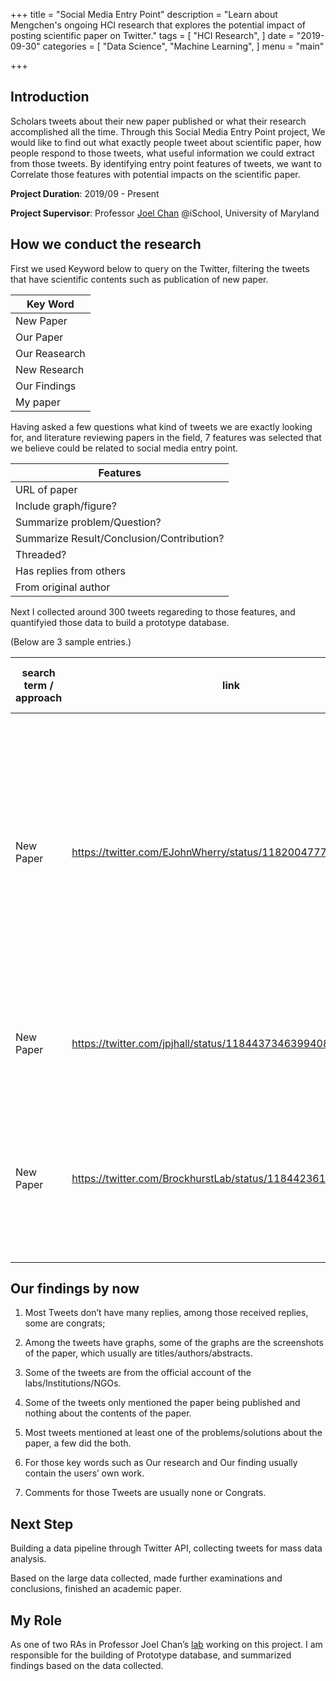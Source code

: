 +++
title = "Social Media Entry Point"
description = "Learn about Mengchen's ongoing HCI research that explores the potential impact of posting scientific paper on Twitter."
tags = [
    "HCI Research",
]
date = "2019-09-30"
categories = [
    "Data Science",
    "Machine Learning",
]
menu = "main"

+++

## **Introduction**

Scholars tweets about their new paper published or what their research accomplished all the time. Through this Social Media Entry Point project, We would like to find out what exactly people tweet about scientific paper, how people respond to those tweets,  what useful information we could extract from those tweets. By identifying entry point features of tweets, we want to Correlate those features with potential impacts on the scientific paper.

**Project Duration**: 2019/09 - Present   

**Project Supervisor**: Professor [Joel Chan](http://joelchan.me/) @iSchool, University of Maryland

## **How we conduct the research**

First we used Keyword below  to query on the Twitter, filtering the tweets that have scientific contents such as publication of new paper.

| Key Word      |
| ------------- |
| New Paper     |
| Our Paper     |
| Our Reasearch |
| New Research  |
| Our Findings  |
| My paper      |

Having asked a few questions what kind of tweets we are exactly looking for, and literature reviewing papers in the field, 7 features was selected that we believe could be related to social media entry point.

| Features                                  |
| ----------------------------------------- |
| URL of paper                              |
| Include graph/figure?                     |
| Summarize problem/Question?               |
| Summarize Result/Conclusion/Contribution? |
| Threaded?                                 |
| Has replies from others                   |
| From original author                      |

Next I collected around 300 tweets regareding to those features, and quantifyied those data to build a prototype database.

(Below are 3 sample entries.)

| search term / approach | link                                                         | text of "head" tweet                                         | url of paper                  | include graph/figure? | summarize problem/question? | summarize result/conclusion/contribution? | threaded? | has replies from others | from original author | other observations                                          |
| ---------------------- | ------------------------------------------------------------ | ------------------------------------------------------------ | ----------------------------- | --------------------- | --------------------------- | ----------------------------------------- | --------- | ----------------------- | -------------------- | ----------------------------------------------------------- |
| New Paper              | https://twitter.com/EJohnWherry/status/1182004777510531074   | Zeyu Chen's new paper in Immunity identifies early precursors of Exhausted T cells and identifies underlying molecular circuitry. Helps clarify the developmental trajectories of Tex and relationship of Tex Precursors, Progenitor and terminal Tex subsets. | https://t.co/06V8UvfjCP?amp=1 | 2                     | 1                           | 1                                         | 0         | 2                       | 0                    | some cool discussion on the methods in the comments         |
| New Paper              | https://twitter.com/jpjhall/status/1184437346399408128       | New paper: plasmid costs can be ameliorated during the process of transconjugant colony growth. | None                          | 2                     | 0                           | 1                                         | 1         | 0                       | 1                    | also discusses implications + meta discussion about methods |
| New Paper              | https://twitter.com/BrockhurstLab/status/1184423614281637888 | How fast?! Very very fast! Compensatory evolution to ameliorate plasmid fitness cost within hours (with movies) by 3 diverse mechanisms Exciting work led by ⁦ | None                          | 0                     | 0                           | 1                                         | 0         | 1                       | 0                    | tags the original authors                                   |

## **Our findings by now**

1. Most Tweets don’t have many replies, among those received replies, some are congrats;

2. Among the tweets have graphs, some of the graphs are the screenshots of the paper, which usually are titles/authors/abstracts.

3. Some of the tweets are from the official account of the labs/Institutions/NGOs.

4. Some of the tweets only mentioned the paper being published and nothing about the contents of the paper.

5. Most tweets mentioned at least one of the problems/solutions about the paper, a few did the both.

6. For those key words such as Our research and Our finding usually contain the users’ own work.
7. Comments for those Tweets are usually none or Congrats.

## **Next Step**

Building a data pipeline through Twitter API, collecting tweets for mass data analysis.

Based on the large data collected, made further examinations and conclusions, finished an academic paper.

## **My Role**

As one of two RAs in Professor Joel Chan’s [lab](http://joelchan.me/lab/) working on this project. I am responsible for the building of Prototype database, and summarized findings based on the data collected.

